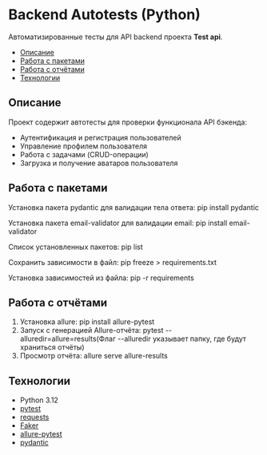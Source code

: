 # Backend Autotests (Python)
Автоматизированные тесты для API backend проекта **Test api**.
- [Описание](#описание)
- [Работа с пакетами](#работа-с-пакетами)
- [Работа с отчётами](#работа-с-отчётами)
- [Технологии](#технологии)

## Описание
Проект содержит автотесты для проверки функционала API бэкенда:
- Аутентификация и регистрация пользователей
- Управление профилем пользователя
- Работа с задачами (CRUD-операции)
- Загрузка и получение аватаров пользователя

## Работа с пакетами

Установка пакета pydantic для валидации тела ответа: pip install pydantic

Установка пакета email-validator для валидации email: pip install email-validator

Список установленных пакетов: pip list

Сохранить зависимости в файл: pip freeze > requirements.txt

Установка зависимостей из файла: pip -r requirements


## Работа с отчётами

1. Установка allure: pip install allure-pytest
2. Запуск с генерацией Allure-отчёта: pytest --alluredir=allure=results(Флаг --alluredir указывает папку, где будут храниться отчёты)
3. Просмотр отчёта: allure serve allure-results

## Технологии
- Python 3.12
- [pytest](https://docs.pytest.org/)
- [requests](https://requests.readthedocs.io/)
- [Faker](https://faker.readthedocs.io/en/master/#basic-usage)
- [allure-pytest](https://pypi.org/project/allure-pytest/)
- [pydantic](https://docs.pydantic.dev/latest/)
